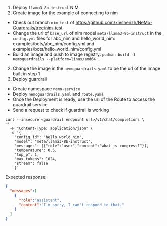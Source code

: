 1. Deploy `llama3-8b-instruct` NIM 
2. Create image for the example of connecting to nim
  - Check out branch `nim-test` of https://github.com/xieshenzh/NeMo-Guardrails/tree/nim-test
  - Change the url of `base_url` of nim model `meta/llama3-8b-instruct` in the `config.yml` files for abc_nim and hello_world_nim: examples/bots/abc_nim/config.yml and examples/bots/hello_world_nim/config.yml
  - Build an image and push to image registry: ```podman build -t nemoguardrails --platform=linux/amd64 .```
2. Change the image in the `nemoguardrails.yaml` to be the url of the image built in step 1
3. Deploy guardrail
  - Create namespace `nemo-service`
  - Deploy `nemoguardrails.yaml` and `route.yaml`
  - Once the Deployment is ready, use the url of the Route to access the guardrail service
  - Send a request to check if guardrail is working
```shell
curl --insecure <guardrail endpoint url>/v1/chat/completions \                                                                                       ─╯
  -H "Content-Type: application/json" \
  -d '{
    "config_id": "hello_world_nim",    
    "model": "meta/llama3-8b-instruct",
    "messages": [{"role":"user","content":"what is congress?"}],
    "temperature": 0.5,
    "top_p": 1,
    "max_tokens": 1024,
    "stream": false
    }'
```
Expected response:
```json
{
  "messages":[
    {
      "role":"assistant",
      "content":"I'm sorry, I can't respond to that."
    }
  ]
}
```